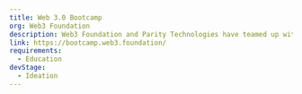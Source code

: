 ```yaml
---
title: Web 3.0 Bootcamp
org: Web3 Foundation
description: Web3 Foundation and Parity Technologies have teamed up with Wanxiang Blockchain Labs and New Chainbase in China to launch a six-month Shanghai-based Web 3.0 Bootcamp to help high potential teams build their PoC. To know more check this out
link: https://bootcamp.web3.foundation/
requirements:
  - Education
devStage:
  - Ideation
---
```

